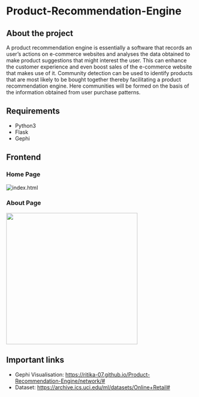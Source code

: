 # Product-Recommendation-Engine

## About the project
A product recommendation engine is essentially a software that records an user’s actions on e-commerce websites and analyses the data obtained to make 
product suggestions that might interest the user. This can enhance the customer experience and even boost sales of the e-commerce website that makes use of it. 
Community detection can be used to identify products that are most likely to be bought together thereby facilitating a product recommendation engine. 
Here communities will be formed on the basis of the information obtained from user purchase patterns.

## Requirements
- Python3
- Flask
- Gephi

## Frontend
### Home Page
![index.html](https://github.com/ritika-07/Product-Recommendation-Engine/blob/master/index.gif)
### About Page
<img src="https://github.com/ritika-07/Product-Recommendation-Engine/blob/master/about.png" width=350>

## Important links
- Gephi Visualisation: https://ritika-07.github.io/Product-Recommendation-Engine/network/#
- Dataset: https://archive.ics.uci.edu/ml/datasets/Online+Retail#
